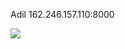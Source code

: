Adil
162.246.157.110:8000  

![](https://travis-ci.com/cmput401-fall2018/web-app-ci-cd-with-travis-ci-amalik2.svg?token=xJjZvyBEoyHCbmwNokpv&branch=master)
